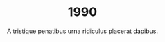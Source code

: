---
layout: "post"
title: "1990"
timeline: "false"
teaserText: "Penatibus nec lorem montes adipiscing porttitor augue quis pulvinar velit et? Penatibus nec lorem montes adipiscing porttitor augue quis pulvinar velit et?"
subtitle: "A tristique penatibus urna ridiculus placerat dapibus."
video: "http://player.vimeo.com/video/63683408"
teaserImg: "1990-teaser.jpg"

statistics:
- stat: "982"
  desc: "HIV/AIDS Deaths in Canada."
  link: "http://www.phac-aspc.gc.ca/aids-sida/publication/survreport/2009/dec/9-eng.php"
  type: "webpage"

- stat: "8"
  desc: "million HIV cases globally."
  link: "http://www.worldaidscampaign.org/world-aids-day/history-of-world-aids-day/"
  type: "webpage"

- stat: "5,500,500"
  desc: "estimated HIV cases in Africa and more than 650,000 estimated AIDS cases."
  link: "http://www.avert.org/africa-aids-timeline.htm"
  type: "webpage"

global:
- item: "Ryan White dies and President Bush signs Ryan White Act."
  link: "http://www.youtube.com/watch?v=TNWCo-pIyPE"
  type: "video"

- item: "6th IAS Conference in San Francisco. Protestors boycott the US immigration policy."
  link: "http://www.youtube.com/watch?v=jShPJFc2CP0"
  type: "video"

- item: "First National Conference on Women and AIDS, Boston."
  link: "http://www.worldaidscampaign.org/world-aids-day/history-of-world-aids-day/"
  type: "website"

- item: "Act Up demands clinical trials incorporate women and people of color."
  link: "http://aids.gov/hiv-aids-basics/hiv-aids-101/aids-timeline/"
  type: "website"

- item: "The AIDS ward at Cook County Hospital in Chicago, refuses to treat women."
  link: "http://www.thebody.com/content/art390.html#1990"
  type: "website"

national:
- item: "National AIDS Strategy announced (Canada)."
  link: "http://www.actoronto.org/home.nsf/pages/acttimeline"
  type: "website"

- item: "Canadian HIV Trials Network started."
  link: "http://www.projectremember.ca/TimeLine.aspx"
  type: "website"

- item: "CAHR founded; sponsored by St. Paul's and UBC."
  link: "http://www.projectremember.ca/TimeLine.aspx"
  type: "website"

- item: "CATIE, Canada’s source for HIV and Hepatitis Information, is formed."
  link: "http://www.catie.ca/en/about/work#mission"
  type: "website"

year:
- item: "Nelson Mandela is released from Prison after 27 years behind bars."
  link: "http://www.youtube.com/watch?v=5s8xkjG8bx4"
  type: "video"

- item: "The World Health Organization removes homosexuality from its list of Mental Illnesses."
  link: "http://www.opseu.org/committees/rainbow/may-17-2013.htm"
  type: "website"

- item: "Berners-Lee who in 1990 developed a system of online links called Hypertext Transfer Protocol (or HTTP)"
  link: "http://www.cbc.ca/archives/categories/science-technology/computers/inventing-the-internet-age/the-men-who-invented-the-web.html"
  type: "webpage"

local:
- item: "Dr. Peter Jepson-Young starts a two year video diary series to educate Canadian about living with HIV."
  link: "http://www.cbc.ca/bc/features/drpeter/"
  type: "webpage"

- item: "Gay Games Held in Vancouver."
  link: "http://en.wikipedia.org/wiki/Gay_Games"
  type: "webpage"

- item: "New Vancouver Program For Gay Men 'AIDS Vancouver has alunched a new program of education and information for gay men.' Guide Magazine, Seattle Dec. 90 pg.11"
---